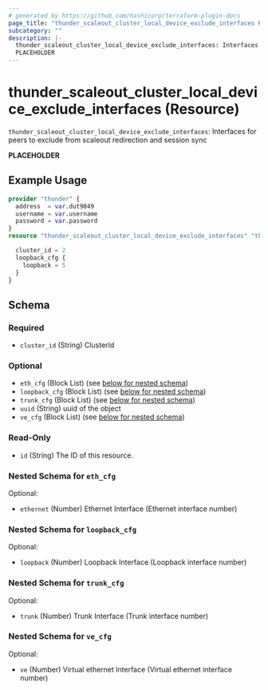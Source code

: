 ```yaml
---
# generated by https://github.com/hashicorp/terraform-plugin-docs
page_title: "thunder_scaleout_cluster_local_device_exclude_interfaces Resource - terraform-provider-thunder"
subcategory: ""
description: |-
  thunder_scaleout_cluster_local_device_exclude_interfaces: Interfaces for peers to exclude from scaleout redirection and session sync
  PLACEHOLDER
---
```


# thunder_scaleout_cluster_local_device_exclude_interfaces (Resource)

`thunder_scaleout_cluster_local_device_exclude_interfaces`: Interfaces for peers to exclude from scaleout redirection and session sync

__PLACEHOLDER__

## Example Usage

```terraform
provider "thunder" {
  address  = var.dut9049
  username = var.username
  password = var.password
}
resource "thunder_scaleout_cluster_local_device_exclude_interfaces" "thunder_scaleout_cluster_local_device_exclude_interfaces" {

  cluster_id = 2
  loopback_cfg {
    loopback = 5
  }
}
```

<!-- schema generated by tfplugindocs -->
## Schema

### Required

- `cluster_id` (String) ClusterId

### Optional

- `eth_cfg` (Block List) (see [below for nested schema](#nestedblock--eth_cfg))
- `loopback_cfg` (Block List) (see [below for nested schema](#nestedblock--loopback_cfg))
- `trunk_cfg` (Block List) (see [below for nested schema](#nestedblock--trunk_cfg))
- `uuid` (String) uuid of the object
- `ve_cfg` (Block List) (see [below for nested schema](#nestedblock--ve_cfg))

### Read-Only

- `id` (String) The ID of this resource.

<a id="nestedblock--eth_cfg"></a>
### Nested Schema for `eth_cfg`

Optional:

- `ethernet` (Number) Ethernet Interface (Ethernet interface number)


<a id="nestedblock--loopback_cfg"></a>
### Nested Schema for `loopback_cfg`

Optional:

- `loopback` (Number) Loopback Interface (Loopback interface number)


<a id="nestedblock--trunk_cfg"></a>
### Nested Schema for `trunk_cfg`

Optional:

- `trunk` (Number) Trunk Interface (Trunk interface number)


<a id="nestedblock--ve_cfg"></a>
### Nested Schema for `ve_cfg`

Optional:

- `ve` (Number) Virtual ethernet Interface (Virtual ethernet interface number)


